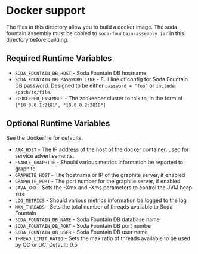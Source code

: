 # Docker support

The files in this directory allow you to build a docker image.  The soda fountain assembly must be 
copied to `soda-fountain-assembly.jar` in this directory before building.

## Required Runtime Variables

* `SODA_FOUNTAIN_DB_HOST` - Soda Fountain DB hostname
* `SODA_FOUNTAIN_DB_PASSWORD_LINE` - Full line of config for Soda Fountain DB password.  Designed to be either `password = "foo"` or `include /path/to/file`.
* `ZOOKEEPER_ENSEMBLE` - The zookeeper cluster to talk to, in the form of `["10.0.0.1:2181", "10.0.0.2:2818"]`

## Optional Runtime Variables

See the Dockerfile for defaults.

* `ARK_HOST` - The IP address of the host of the docker container, used for service advertisements.
* `ENABLE_GRAPHITE` - Should various metrics information be reported to graphite
* `GRAPHITE_HOST` - The hostname or IP of the graphite server, if enabled
* `GRAPHITE_PORT` - The port number for the graphite server, if enabled
* `JAVA_XMX` - Sets the -Xmx and -Xms parameters to control the JVM heap size
* `LOG_METRICS` - Should various metrics information be logged to the log
* `MAX_THREADS` - Sets the total number of threads available to Soda Fountain
* `SODA_FOUNTAIN_DB_NAME` - Soda Fountain DB database name
* `SODA_FOUNTAIN_DB_PORT` - Soda Fountain DB port number
* `SODA_FOUNTAIN_DB_USER` - Soda Fountain DB user name
* `THREAD_LIMIT_RATIO` - Sets the max ratio of threads available to be used by QC or DC. Default: 0.5
